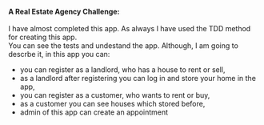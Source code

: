 **A Real Estate Agency Challenge:** <br/><br/>
I have almost completed this app. As always I have used the TDD method for creating this app.<br/> You can see the tests and undestand the app. Although, I am going to descrbe it, in this app you can:<br/>
- you can register as a landlord, who has a house to rent or sell,
- as a landlord after registering you can log in and store your home in the app,
- you can register as a customer, who wants to rent or buy,
- as a customer you can see houses which stored before,
- admin of this app can create an appointment 
